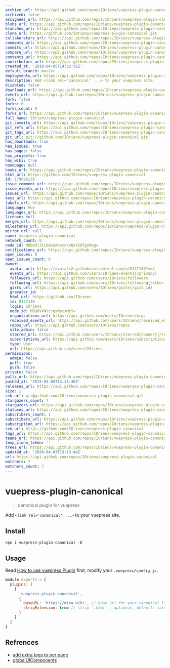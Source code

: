 ```yaml
---
archive_url: https://api.github.com/repos/IOriens/vuepress-plugin-canonical/{archive_format}{/ref}
archived: false
assignees_url: https://api.github.com/repos/IOriens/vuepress-plugin-canonical/assignees{/user}
blobs_url: https://api.github.com/repos/IOriens/vuepress-plugin-canonical/git/blobs{/sha}
branches_url: https://api.github.com/repos/IOriens/vuepress-plugin-canonical/branches{/branch}
clone_url: https://github.com/IOriens/vuepress-plugin-canonical.git
collaborators_url: https://api.github.com/repos/IOriens/vuepress-plugin-canonical/collaborators{/collaborator}
comments_url: https://api.github.com/repos/IOriens/vuepress-plugin-canonical/comments{/number}
commits_url: https://api.github.com/repos/IOriens/vuepress-plugin-canonical/commits{/sha}
compare_url: https://api.github.com/repos/IOriens/vuepress-plugin-canonical/compare/{base}...{head}
contents_url: https://api.github.com/repos/IOriens/vuepress-plugin-canonical/contents/{+path}
contributors_url: https://api.github.com/repos/IOriens/vuepress-plugin-canonical/contributors
created_at: '2019-04-05T14:32:56Z'
default_branch: master
deployments_url: https://api.github.com/repos/IOriens/vuepress-plugin-canonical/deployments
description: Add <link rel='canonical' ...> to your vuepress site.
disabled: false
downloads_url: https://api.github.com/repos/IOriens/vuepress-plugin-canonical/downloads
events_url: https://api.github.com/repos/IOriens/vuepress-plugin-canonical/events
fork: false
forks: 0
forks_count: 0
forks_url: https://api.github.com/repos/IOriens/vuepress-plugin-canonical/forks
full_name: IOriens/vuepress-plugin-canonical
git_commits_url: https://api.github.com/repos/IOriens/vuepress-plugin-canonical/git/commits{/sha}
git_refs_url: https://api.github.com/repos/IOriens/vuepress-plugin-canonical/git/refs{/sha}
git_tags_url: https://api.github.com/repos/IOriens/vuepress-plugin-canonical/git/tags{/sha}
git_url: git://github.com/IOriens/vuepress-plugin-canonical.git
has_downloads: true
has_issues: true
has_pages: false
has_projects: true
has_wiki: true
homepage: null
hooks_url: https://api.github.com/repos/IOriens/vuepress-plugin-canonical/hooks
html_url: https://github.com/IOriens/vuepress-plugin-canonical
id: 179698138
issue_comment_url: https://api.github.com/repos/IOriens/vuepress-plugin-canonical/issues/comments{/number}
issue_events_url: https://api.github.com/repos/IOriens/vuepress-plugin-canonical/issues/events{/number}
issues_url: https://api.github.com/repos/IOriens/vuepress-plugin-canonical/issues{/number}
keys_url: https://api.github.com/repos/IOriens/vuepress-plugin-canonical/keys{/key_id}
labels_url: https://api.github.com/repos/IOriens/vuepress-plugin-canonical/labels{/name}
language: Vue
languages_url: https://api.github.com/repos/IOriens/vuepress-plugin-canonical/languages
license: null
merges_url: https://api.github.com/repos/IOriens/vuepress-plugin-canonical/merges
milestones_url: https://api.github.com/repos/IOriens/vuepress-plugin-canonical/milestones{/number}
mirror_url: null
name: vuepress-plugin-canonical
network_count: 0
node_id: MDEwOlJlcG9zaXRvcnkxNzk2OTgxMzg=
notifications_url: https://api.github.com/repos/IOriens/vuepress-plugin-canonical/notifications{?since,all,participating}
open_issues: 0
open_issues_count: 0
owner:
  avatar_url: https://avatars2.githubusercontent.com/u/8137136?v=4
  events_url: https://api.github.com/users/IOriens/events{/privacy}
  followers_url: https://api.github.com/users/IOriens/followers
  following_url: https://api.github.com/users/IOriens/following{/other_user}
  gists_url: https://api.github.com/users/IOriens/gists{/gist_id}
  gravatar_id: ''
  html_url: https://github.com/IOriens
  id: 8137136
  login: IOriens
  node_id: MDQ6VXNlcjgxMzcxMzY=
  organizations_url: https://api.github.com/users/IOriens/orgs
  received_events_url: https://api.github.com/users/IOriens/received_events
  repos_url: https://api.github.com/users/IOriens/repos
  site_admin: false
  starred_url: https://api.github.com/users/IOriens/starred{/owner}{/repo}
  subscriptions_url: https://api.github.com/users/IOriens/subscriptions
  type: User
  url: https://api.github.com/users/IOriens
permissions:
  admin: false
  pull: true
  push: false
private: false
pulls_url: https://api.github.com/repos/IOriens/vuepress-plugin-canonical/pulls{/number}
pushed_at: '2019-04-05T14:33:36Z'
releases_url: https://api.github.com/repos/IOriens/vuepress-plugin-canonical/releases{/id}
size: 1
ssh_url: git@github.com:IOriens/vuepress-plugin-canonical.git
stargazers_count: 7
stargazers_url: https://api.github.com/repos/IOriens/vuepress-plugin-canonical/stargazers
statuses_url: https://api.github.com/repos/IOriens/vuepress-plugin-canonical/statuses/{sha}
subscribers_count: 1
subscribers_url: https://api.github.com/repos/IOriens/vuepress-plugin-canonical/subscribers
subscription_url: https://api.github.com/repos/IOriens/vuepress-plugin-canonical/subscription
svn_url: https://github.com/IOriens/vuepress-plugin-canonical
tags_url: https://api.github.com/repos/IOriens/vuepress-plugin-canonical/tags
teams_url: https://api.github.com/repos/IOriens/vuepress-plugin-canonical/teams
temp_clone_token: ''
trees_url: https://api.github.com/repos/IOriens/vuepress-plugin-canonical/git/trees{/sha}
updated_at: '2020-04-03T15:13:44Z'
url: https://api.github.com/repos/IOriens/vuepress-plugin-canonical
watchers: 7
watchers_count: 7
---
```


# vuepress-plugin-canonical

> canonical plugin for vuepress

Add  `<link rel='canonical' ...>` to your vuepress site.

## Install

```
npm i vuepress-plugin-canonical -D
```

## Usage
Read [How to use vuepress Plugin](https://v1.vuepress.vuejs.org/plugin/using-a-plugin.html) first, modify your `.vuepress/config.js`.
```js
module.exports = {
  plugins: [
    [
      'vuepress-plugin-canonical',
      {
        baseURL: 'https://mina.wiki', // base url for your canonical link, optional, default: ''
        stripExtension: true // strip '.html' , optional, default: false
      }
    ]
  ]
}
```

## Refrences

- [add extra tags to <head> per page](https://github.com/vuejs/vuepress/issues/894)
- [globalUIComponents](https://v1.vuepress.vuejs.org/plugin/option-api.html#globaluicomponents)